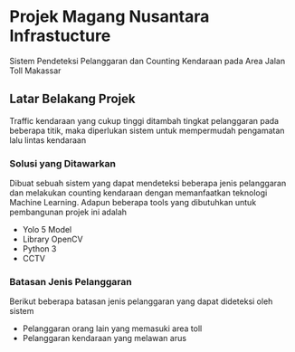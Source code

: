 # Projek Magang Nusantara Infrastucture

Sistem Pendeteksi Pelanggaran dan Counting Kendaraan pada Area Jalan Toll Makassar

## Latar Belakang Projek

Traffic kendaraan yang cukup tinggi ditambah tingkat pelanggaran pada beberapa titik, maka diperlukan sistem untuk mempermudah pengamatan lalu lintas kendaraan

### Solusi yang Ditawarkan

Dibuat sebuah sistem yang dapat mendeteksi beberapa jenis pelanggaran dan melakukan counting kendaraan dengan memanfaatkan teknologi Machine Learning. Adapun beberapa tools yang dibutuhkan untuk pembangunan projek ini adalah

* Yolo 5 Model
* Library OpenCV
* Python 3
* CCTV

### Batasan Jenis Pelanggaran

Berikut beberapa batasan jenis pelanggaran yang dapat dideteksi oleh sistem

* Pelanggaran orang lain yang memasuki area toll
* Pelanggaran kendaraan yang melawan arus
